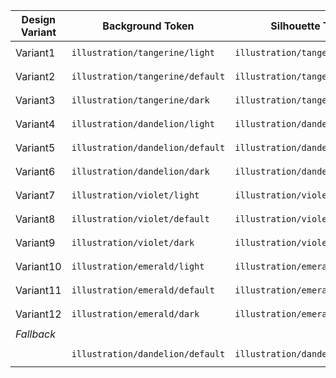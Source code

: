 
| Design Variant        | Background Token               | Silhouette Token               | Foreground Token              |
| --------------------- | ------------------------------ | ------------------------------ | ----------------------------- |
|       Variant1        |`illustration/tangerine/light`  |`illustration/tangerine/default`|`illustration/on-surface-dark` |
|       Variant2        |`illustration/tangerine/default`|`illustration/tangerine/light`  |`illustration/on-surface-dark` |
|       Variant3        |`illustration/tangerine/dark`   |`illustration/tangerine/default`|`illustration/on-surface-light`|
|       Variant4        |`illustration/dandelion/light`  |`illustration/dandelion/default`|`illustration/on-surface-dark` |
|       Variant5        |`illustration/dandelion/default`|`illustration/dandelion/light`  |`illustration/on-surface-dark` |
|       Variant6        |`illustration/dandelion/dark`   |`illustration/dandelion/default`|`illustration/on-surface-dark` |
|       Variant7        |`illustration/violet/light`     |`illustration/violet/default`   |`illustration/on-surface-dark` |
|       Variant8        |`illustration/violet/default`   |`illustration/violet/dark`      |`illustration/on-surface-light`|
|       Variant9        |`illustration/violet/dark`      |`illustration/violet/default`   |`illustration/on-surface-light`|
|      Variant10        |`illustration/emerald/light`    |`illustration/emerald/default`  |`illustration/on-surface-dark` |
|      Variant11        |`illustration/emerald/default`  |`illustration/emerald/light`    |`illustration/on-surface-dark` |
|      Variant12        |`illustration/emerald/dark`     |`illustration/emerald/default`  |`illustration/on-surface-light`|
|     _Fallback_        |                                |                                |                               |
|                       |`illustration/dandelion/default`|`illustration/dandelion/light`   |`illustration/on-surface-dark` |
